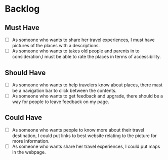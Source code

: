 # Backlog

## Must Have

- [ ] As someone who wants to share her travel experiences, I must have pictures of the places with a descriptions.
- [ ] As someone who wants to takes old people and parents in to consideration,I must be able to rate the places in terms of accessibility.

## Should Have

- [ ] As someone who wants to help travelers know about places, there mast be a navigation bar to click between the contents.
- [ ] As someone who wants to get feedback and upgrade, there should be a way for people to leave feedback on my page.

## Could Have

- [ ] As someone who wants people to know more about their travel destination, I could put links to best website relating to the picture for more information.
- [ ] As someone who wants share her travel experiences, I could put maps in the webpage.
